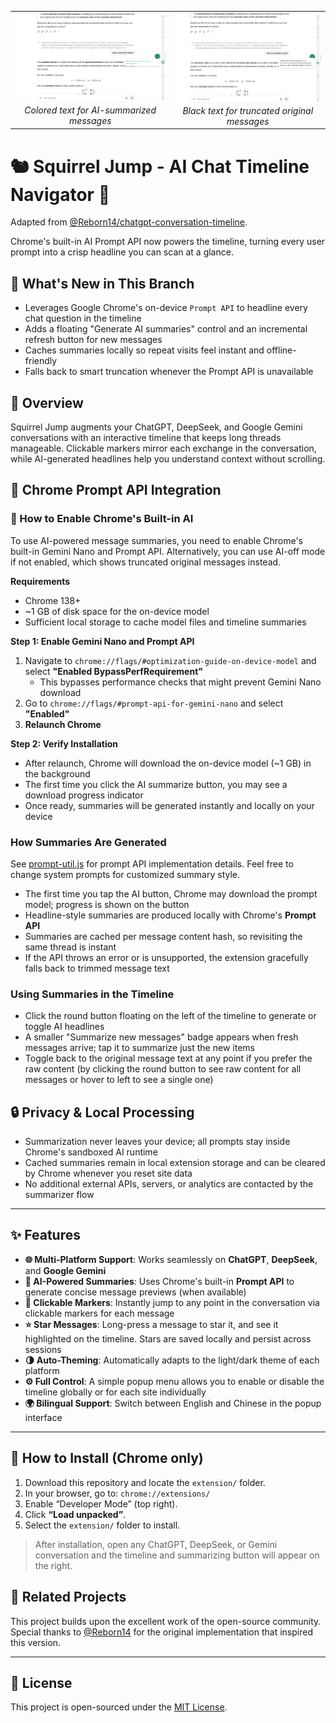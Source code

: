 <table align="center">
  <tr>
    <td align="center">
      <img src="public/preview1.png" alt="Squirrel Jump Preview with AI summary" width="400">
      <br>
      <em>Colored text for AI-summarized messages</em>
    </td>
    <td align="center">
      <img src="public/preview2.png" alt="Squirrel Jump Preview without AI summary" width="400">
      <br>
      <em>Black text for truncated original messages</em>
    </td>
  </tr>
</table>

# 🐿️ Squirrel Jump - AI Chat Timeline Navigator 🌰

Adapted from [@Reborn14/chatgpt-conversation-timeline](https://github.com/Reborn14/chatgpt-conversation-timeline).

Chrome's built-in AI Prompt API now powers the timeline, turning every user prompt into a crisp headline you can scan at a glance.

## 🚀 What's New in This Branch

- Leverages Google Chrome's on-device `Prompt API` to headline every chat question in the timeline
- Adds a floating "Generate AI summaries" control and an incremental refresh button for new messages
- Caches summaries locally so repeat visits feel instant and offline-friendly
- Falls back to smart truncation whenever the Prompt API is unavailable

## 📖 Overview

Squirrel Jump augments your ChatGPT, DeepSeek, and Google Gemini conversations with an interactive timeline that keeps long threads manageable. Clickable markers mirror each exchange in the conversation, while AI-generated headlines help you understand context without scrolling.

## 🤖 Chrome Prompt API Integration

<a name="enable-chrome-ai"></a>
### 🔧 How to Enable Chrome's Built-in AI

To use AI-powered message summaries, you need to enable Chrome's built-in Gemini Nano and Prompt API. Alternatively, you can use AI-off mode if not enabled, which shows truncated original messages instead.

**Requirements**

- Chrome 138+
- ~1 GB of disk space for the on-device model
- Sufficient local storage to cache model files and timeline summaries

**Step 1: Enable Gemini Nano and Prompt API**

1. Navigate to `chrome://flags/#optimization-guide-on-device-model` and select **"Enabled BypassPerfRequirement"**
   - This bypasses performance checks that might prevent Gemini Nano download
2. Go to `chrome://flags/#prompt-api-for-gemini-nano` and select **"Enabled"**
3. **Relaunch Chrome**

**Step 2: Verify Installation**

- After relaunch, Chrome will download the on-device model (~1 GB) in the background
- The first time you click the AI summarize button, you may see a download progress indicator
- Once ready, summaries will be generated instantly and locally on your device

### How Summaries Are Generated 
See [prompt-util.js](extension/prompt-utils.js) for prompt API implementation details. Feel free to change system prompts for customized summary style.
- The first time you tap the AI button, Chrome may download the prompt model; progress is shown on the button
- Headline-style summaries are produced locally with Chrome's **Prompt API**
- Summaries are cached per message content hash, so revisiting the same thread is instant
- If the API throws an error or is unsupported, the extension gracefully falls back to trimmed message text

### Using Summaries in the Timeline

- Click the round button floating on the left of the timeline to generate or toggle AI headlines
- A smaller "Summarize new messages" badge appears when fresh messages arrive; tap it to summarize just the new items
- Toggle back to the original message text at any point if you prefer the raw content (by clicking the round button to see raw content for all messages or hover to left to see a single one)

## 🔒 Privacy & Local Processing

- Summarization never leaves your device; all prompts stay inside Chrome's sandboxed AI runtime
- Cached summaries remain in local extension storage and can be cleared by Chrome whenever you reset site data
- No additional external APIs, servers, or analytics are contacted by the summarizer flow

---

## ✨ Features

- **🌐 Multi-Platform Support**: Works seamlessly on **ChatGPT**, **DeepSeek**, and **Google Gemini**
- **🤖 AI-Powered Summaries**: Uses Chrome's built-in **Prompt API** to generate concise message previews (when available)
- **📍 Clickable Markers**: Instantly jump to any point in the conversation via clickable markers for each message
- **⭐ Star Messages**: Long-press a message to star it, and see it highlighted on the timeline. Stars are saved locally and persist across sessions
- **🌗 Auto-Theming**: Automatically adapts to the light/dark theme of each platform
- **⚙️ Full Control**: A simple popup menu allows you to enable or disable the timeline globally or for each site individually
- **🌍 Bilingual Support**: Switch between English and Chinese in the popup interface

---

## 🧩 How to Install (Chrome only)

1. Download this repository and locate the `extension/` folder.
2. In your browser, go to: `chrome://extensions/`
3. Enable “Developer Mode” (top right).
4. Click **“Load unpacked”**.
5. Select the `extension/` folder to install.

> After installation, open any ChatGPT, DeepSeek, or Gemini conversation and the timeline and summarizing button will appear on the right.

## 🔗 Related Projects

This project builds upon the excellent work of the open-source community. Special thanks to [@Reborn14](https://github.com/Reborn14) for the original implementation that inspired this version.

---

## 📄 License

This project is open-sourced under the [MIT License](LICENSE).